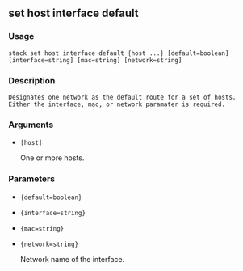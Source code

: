 ## set host interface default

### Usage

`stack set host interface default {host ...} [default=boolean] [interface=string] [mac=string] [network=string]`

### Description


	Designates one network as the default route for a set of hosts.
	Either the interface, mac, or network paramater is required.

	

### Arguments

* `[host]`

   One or more hosts.


### Parameters
* `{default=boolean}`
* `{interface=string}`
* `{mac=string}`
* `{network=string}`

   Network name of the interface.


